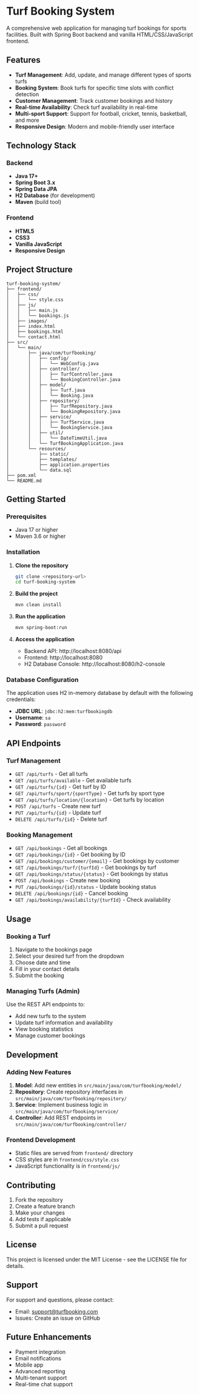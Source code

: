 # Turf Booking System

A comprehensive web application for managing turf bookings for sports facilities. Built with Spring Boot backend and vanilla HTML/CSS/JavaScript frontend.

## Features

- **Turf Management**: Add, update, and manage different types of sports turfs
- **Booking System**: Book turfs for specific time slots with conflict detection
- **Customer Management**: Track customer bookings and history
- **Real-time Availability**: Check turf availability in real-time
- **Multi-sport Support**: Support for football, cricket, tennis, basketball, and more
- **Responsive Design**: Modern and mobile-friendly user interface

## Technology Stack

### Backend
- **Java 17+**
- **Spring Boot 3.x**
- **Spring Data JPA**
- **H2 Database** (for development)
- **Maven** (build tool)

### Frontend
- **HTML5**
- **CSS3**
- **Vanilla JavaScript**
- **Responsive Design**

## Project Structure

```
turf-booking-system/
├── frontend/
│   ├── css/
│   │   └── style.css
│   ├── js/
│   │   ├── main.js
│   │   └── bookings.js
│   ├── images/
│   ├── index.html
│   ├── bookings.html
│   └── contact.html
├── src/
│   └── main/
│       ├── java/com/turfbooking/
│       │   ├── config/
│       │   │   └── WebConfig.java
│       │   ├── controller/
│       │   │   ├── TurfController.java
│       │   │   └── BookingController.java
│       │   ├── model/
│       │   │   ├── Turf.java
│       │   │   └── Booking.java
│       │   ├── repository/
│       │   │   ├── TurfRepository.java
│       │   │   └── BookingRepository.java
│       │   ├── service/
│       │   │   ├── TurfService.java
│       │   │   └── BookingService.java
│       │   ├── util/
│       │   │   └── DateTimeUtil.java
│       │   └── TurfBookingApplication.java
│       └── resources/
│           ├── static/
│           ├── templates/
│           ├── application.properties
│           └── data.sql
├── pom.xml
└── README.md
```

## Getting Started

### Prerequisites
- Java 17 or higher
- Maven 3.6 or higher

### Installation

1. **Clone the repository**
   ```bash
   git clone <repository-url>
   cd turf-booking-system
   ```

2. **Build the project**
   ```bash
   mvn clean install
   ```

3. **Run the application**
   ```bash
   mvn spring-boot:run
   ```

4. **Access the application**
   - Backend API: http://localhost:8080/api
   - Frontend: http://localhost:8080
   - H2 Database Console: http://localhost:8080/h2-console

### Database Configuration

The application uses H2 in-memory database by default with the following credentials:
- **JDBC URL**: `jdbc:h2:mem:turfbookingdb`
- **Username**: `sa`
- **Password**: `password`

## API Endpoints

### Turf Management
- `GET /api/turfs` - Get all turfs
- `GET /api/turfs/available` - Get available turfs
- `GET /api/turfs/{id}` - Get turf by ID
- `GET /api/turfs/sport/{sportType}` - Get turfs by sport type
- `GET /api/turfs/location/{location}` - Get turfs by location
- `POST /api/turfs` - Create new turf
- `PUT /api/turfs/{id}` - Update turf
- `DELETE /api/turfs/{id}` - Delete turf

### Booking Management
- `GET /api/bookings` - Get all bookings
- `GET /api/bookings/{id}` - Get booking by ID
- `GET /api/bookings/customer/{email}` - Get bookings by customer
- `GET /api/bookings/turf/{turfId}` - Get bookings by turf
- `GET /api/bookings/status/{status}` - Get bookings by status
- `POST /api/bookings` - Create new booking
- `PUT /api/bookings/{id}/status` - Update booking status
- `DELETE /api/bookings/{id}` - Cancel booking
- `GET /api/bookings/availability/{turfId}` - Check availability

## Usage

### Booking a Turf

1. Navigate to the bookings page
2. Select your desired turf from the dropdown
3. Choose date and time
4. Fill in your contact details
5. Submit the booking

### Managing Turfs (Admin)

Use the REST API endpoints to:
- Add new turfs to the system
- Update turf information and availability
- View booking statistics
- Manage customer bookings

## Development

### Adding New Features

1. **Model**: Add new entities in `src/main/java/com/turfbooking/model/`
2. **Repository**: Create repository interfaces in `src/main/java/com/turfbooking/repository/`
3. **Service**: Implement business logic in `src/main/java/com/turfbooking/service/`
4. **Controller**: Add REST endpoints in `src/main/java/com/turfbooking/controller/`

### Frontend Development

- Static files are served from `frontend/` directory
- CSS styles are in `frontend/css/style.css`
- JavaScript functionality is in `frontend/js/`

## Contributing

1. Fork the repository
2. Create a feature branch
3. Make your changes
4. Add tests if applicable
5. Submit a pull request

## License

This project is licensed under the MIT License - see the LICENSE file for details.

## Support

For support and questions, please contact:
- Email: support@turfbooking.com
- Issues: Create an issue on GitHub

## Future Enhancements

- Payment integration
- Email notifications
- Mobile app
- Advanced reporting
- Multi-tenant support
- Real-time chat support